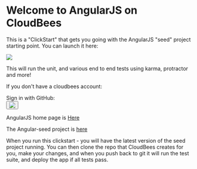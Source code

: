 # Welcome to AngularJS on CloudBees

This is a "ClickStart" that gets you going with the AngularJS "seed" project starting point. You can launch it here: 

<a href="https://grandcentral.cloudbees.com/?CB_clickstart=https://raw.github.com/CloudBees-community/angular-js-clickstart/master/clickstart.json"><img src="https://d3ko533tu1ozfq.cloudfront.net/clickstart/deployInstantly.png"/></a>

This will run the unit, and various end to end tests using karma, protractor and more!


If you don't have a cloudbees account:
  <div>Sign in with GitHub:<div><button onClick="javascript:window.location='https://grandcentral.cloudbees.com/authenticate/start?provider=github&login_redirect=/';"><img src="https://grandcentral.cloudbees.com/images/github-icon_40.png" /></button>




AngularJS home page is [Here](http://angularjs.org/)

The Angular-seed project is [here](https://github.com/angular/angular-seed)

When you run this clickstart - you will have the latest version of the seed project running. You can then clone the repo that CloudBees creates for you, make your changes, and when you push back to git it will run the test suite, and deploy the app if all tests pass.


